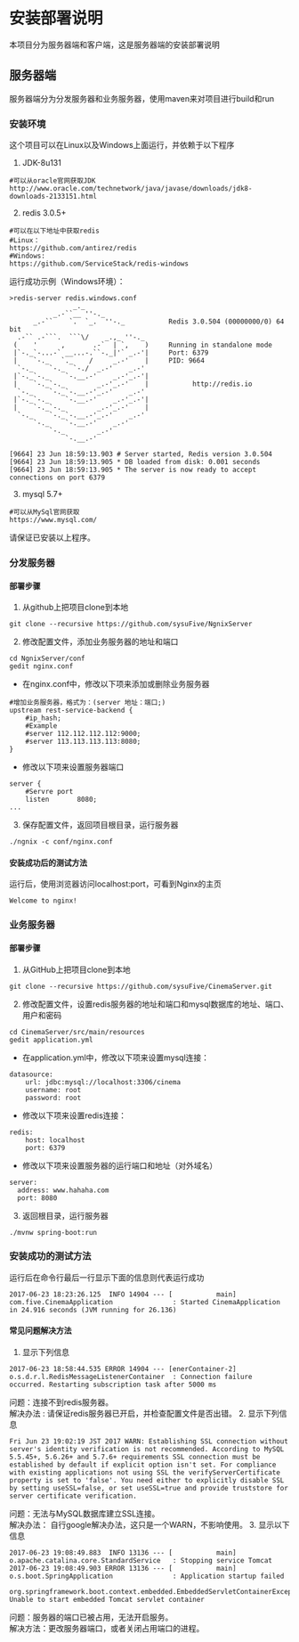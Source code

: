 # 安装部署说明
本项目分为服务器端和客户端，这是服务器端的安装部署说明
## 服务器端
服务器端分为分发服务器和业务服务器，使用maven来对项目进行build和run
### 安装环境
这个项目可以在Linux以及Windows上面运行，并依赖于以下程序
1. JDK-8u131
```
#可以从oracle官网获取JDK
http://www.oracle.com/technetwork/java/javase/downloads/jdk8-downloads-2133151.html
```
2. redis 3.0.5+
```
#可以在以下地址中获取redis
#Linux：
https://github.com/antirez/redis
#Windows: 
https://github.com/ServiceStack/redis-windows
```
运行成功示例（Windows环境）：

```
>redis-server redis.windows.conf
                _._
           _.-``__ ''-._
      _.-``    `.  `_.  ''-._           Redis 3.0.504 (00000000/0) 64 bit
  .-`` .-```.  ```\/    _.,_ ''-._
 (    '      ,       .-`  | `,    )     Running in standalone mode
 |`-._`-...-` __...-.``-._|'` _.-'|     Port: 6379
 |    `-._   `._    /     _.-'    |     PID: 9664
  `-._    `-._  `-./  _.-'    _.-'
 |`-._`-._    `-.__.-'    _.-'_.-'|
 |    `-._`-._        _.-'_.-'    |           http://redis.io
  `-._    `-._`-.__.-'_.-'    _.-'
 |`-._`-._    `-.__.-'    _.-'_.-'|
 |    `-._`-._        _.-'_.-'    |
  `-._    `-._`-.__.-'_.-'    _.-'
      `-._    `-.__.-'    _.-'
          `-._        _.-'
              `-.__.-'

[9664] 23 Jun 18:59:13.903 # Server started, Redis version 3.0.504
[9664] 23 Jun 18:59:13.905 * DB loaded from disk: 0.001 seconds
[9664] 23 Jun 18:59:13.905 * The server is now ready to accept connections on port 6379
```
3. mysql 5.7+
```
#可以从MySql官网获取
https://www.mysql.com/
```
请保证已安装以上程序。
### 分发服务器
#### 部署步骤
1. 从github上把项目clone到本地
```
git clone --recursive https://github.com/sysuFive/NgnixServer
```
2. 修改配置文件，添加业务服务器的地址和端口
```
cd NgnixServer/conf
gedit nginx.conf
```
- 在nginx.conf中，修改以下项来添加或删除业务服务器
```
#增加业务服务器，格式为：(server 地址：端口;)
upstream rest-service-backend {
    #ip_hash;
    #Example
    #server 112.112.112.112:9000;
    #server 113.113.113.113:8080;
}
```
- 修改以下项来设置服务器端口
```
server {
    #Servre port
    listen       8080;
...
```
3. 保存配置文件，返回项目根目录，运行服务器
```
./ngnix -c conf/nginx.conf
```
#### 安装成功后的测试方法
运行后，使用浏览器访问localhost:port，可看到Nginx的主页
```
Welcome to nginx!
```

### 业务服务器
#### 部署步骤
1. 从GitHub上把项目clone到本地

```
git clone --recursive https://github.com/sysuFive/CinemaServer.git
```

2. 修改配置文件，设置redis服务器的地址和端口和mysql数据库的地址、端口、用户和密码

```
cd CinemaServer/src/main/resources
gedit application.yml
```
- 在application.yml中，修改以下项来设置mysql连接：
```
datasource:
    url: jdbc:mysql://localhost:3306/cinema
    username: root
    password: root
```
- 修改以下项来设置redis连接：
```
redis:
    host: localhost
    port: 6379
```
- 修改以下项来设置服务器的运行端口和地址（对外域名）
```
server:
  address: www.hahaha.com
  port: 8080
```
3. 返回根目录，运行服务器
```
./mvnw spring-boot:run
```
### 安装成功的测试方法
运行后在命令行最后一行显示下面的信息则代表运行成功
```
2017-06-23 18:23:26.125  INFO 14904 --- [           main] com.five.CinemaApplication               : Started CinemaApplication in 24.916 seconds (JVM running for 26.136)
```
#### 常见问题解决方法
1. 显示下列信息

```
2017-06-23 18:58:44.535 ERROR 14904 --- [enerContainer-2] o.s.d.r.l.RedisMessageListenerContainer  : Connection failure occurred. Restarting subscription task after 5000 ms
```
问题：连接不到redis服务器。  
解决办法 : 
请保证redis服务器已开启，并检查配置文件是否出错。
2. 显示下列信息

```
Fri Jun 23 19:02:19 JST 2017 WARN: Establishing SSL connection without server's identity verification is not recommended. According to MySQL 5.5.45+, 5.6.26+ and 5.7.6+ requirements SSL connection must be established by default if explicit option isn't set. For compliance with existing applications not using SSL the verifyServerCertificate property is set to 'false'. You need either to explicitly disable SSL by setting useSSL=false, or set useSSL=true and provide truststore for server certificate verification.
```
问题：无法与MySQL数据库建立SSL连接。  
解决办法：
自行google解决办法，这只是一个WARN，不影响使用。
3. 显示以下信息
```
2017-06-23 19:08:49.883  INFO 13136 --- [           main] o.apache.catalina.core.StandardService   : Stopping service Tomcat
2017-06-23 19:08:49.903 ERROR 13136 --- [           main] o.s.boot.SpringApplication               : Application startup failed

org.springframework.boot.context.embedded.EmbeddedServletContainerException: Unable to start embedded Tomcat servlet container
```
问题：服务器的端口已被占用，无法开启服务。  
解决方法：更改服务器端口，或者关闭占用端口的进程。